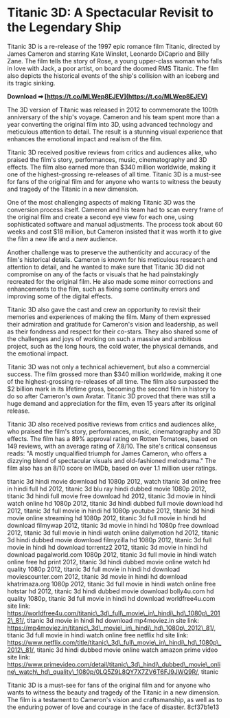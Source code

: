 
 
# Titanic 3D: A Spectacular Revisit to the Legendary Ship
 
Titanic 3D is a re-release of the 1997 epic romance film Titanic, directed by James Cameron and starring Kate Winslet, Leonardo DiCaprio and Billy Zane. The film tells the story of Rose, a young upper-class woman who falls in love with Jack, a poor artist, on board the doomed RMS Titanic. The film also depicts the historical events of the ship's collision with an iceberg and its tragic sinking.
 
**Download ➡ [https://t.co/MLWep8EJEV](https://t.co/MLWep8EJEV)**


 
The 3D version of Titanic was released in 2012 to commemorate the 100th anniversary of the ship's voyage. Cameron and his team spent more than a year converting the original film into 3D, using advanced technology and meticulous attention to detail. The result is a stunning visual experience that enhances the emotional impact and realism of the film.
 
Titanic 3D received positive reviews from critics and audiences alike, who praised the film's story, performances, music, cinematography and 3D effects. The film also earned more than $340 million worldwide, making it one of the highest-grossing re-releases of all time. Titanic 3D is a must-see for fans of the original film and for anyone who wants to witness the beauty and tragedy of the Titanic in a new dimension.

One of the most challenging aspects of making Titanic 3D was the conversion process itself. Cameron and his team had to scan every frame of the original film and create a second eye view for each one, using sophisticated software and manual adjustments. The process took about 60 weeks and cost $18 million, but Cameron insisted that it was worth it to give the film a new life and a new audience.
 
Another challenge was to preserve the authenticity and accuracy of the film's historical details. Cameron is known for his meticulous research and attention to detail, and he wanted to make sure that Titanic 3D did not compromise on any of the facts or visuals that he had painstakingly recreated for the original film. He also made some minor corrections and enhancements to the film, such as fixing some continuity errors and improving some of the digital effects.
 
Titanic 3D also gave the cast and crew an opportunity to revisit their memories and experiences of making the film. Many of them expressed their admiration and gratitude for Cameron's vision and leadership, as well as their fondness and respect for their co-stars. They also shared some of the challenges and joys of working on such a massive and ambitious project, such as the long hours, the cold water, the physical demands, and the emotional impact.

Titanic 3D was not only a technical achievement, but also a commercial success. The film grossed more than $340 million worldwide, making it one of the highest-grossing re-releases of all time. The film also surpassed the $2 billion mark in its lifetime gross, becoming the second film in history to do so after Cameron's own Avatar. Titanic 3D proved that there was still a huge demand and appreciation for the film, even 15 years after its original release.
 
Titanic 3D also received positive reviews from critics and audiences alike, who praised the film's story, performances, music, cinematography and 3D effects. The film has a 89% approval rating on Rotten Tomatoes, based on 149 reviews, with an average rating of 7.8/10. The site's critical consensus reads: \"A mostly unqualified triumph for James Cameron, who offers a dizzying blend of spectacular visuals and old-fashioned melodrama.\" The film also has an 8/10 score on IMDb, based on over 1.1 million user ratings.
 
titanic 3d hindi movie download hd 1080p 2012,  watch titanic 3d online free in hindi full hd 2012,  titanic 3d blu ray hindi dubbed movie 1080p 2012,  titanic 3d hindi full movie free download hd 2012,  titanic 3d movie in hindi watch online hd 1080p 2012,  titanic 3d hindi dubbed full movie download hd 2012,  titanic 3d full movie in hindi hd 1080p youtube 2012,  titanic 3d hindi movie online streaming hd 1080p 2012,  titanic 3d full movie in hindi hd download filmywap 2012,  titanic 3d movie in hindi hd 1080p free download 2012,  titanic 3d full movie in hindi watch online dailymotion hd 2012,  titanic 3d hindi dubbed movie download filmyzilla hd 1080p 2012,  titanic 3d full movie in hindi hd download torrentz2 2012,  titanic 3d movie in hindi hd download pagalworld.com 1080p 2012,  titanic 3d full movie in hindi watch online free hd print 2012,  titanic 3d hindi dubbed movie online watch hd quality 1080p 2012,  titanic 3d full movie in hindi hd download moviescounter.com 2012,  titanic 3d movie in hindi hd download khatrimaza.org 1080p 2012,  titanic 3d full movie in hindi watch online free hotstar hd 2012,  titanic 3d hindi dubbed movie download bolly4u.com hd quality 1080p,  titanic 3d full movie in hindi hd download worldfree4u.com site link: https://worldfree4u.com/titanic\_3d\_full\_movie\_in\_hindi\_hd\_1080p\_2012\_81/,  titanic 3d movie in hindi hd download mp4moviez.in site link: https://mp4moviez.in/titanic\_3d\_movie\_in\_hindi\_hd\_1080p\_2012\_81/,  titanic 3d full movie in hindi watch online free netflix hd site link: https://www.netflix.com/title/titanic\_3d\_full\_movie\_in\_hindi\_hd\_1080p\_2012\_81/,  titanic 3d hindi dubbed movie online watch amazon prime video site link: https://www.primevideo.com/detail/titanic\_3d\_hindi\_dubbed\_movie\_online\_watch\_hd\_quality\_1080p/0LQ5Z9L8QY7X7ZV6T6FJ9JWQ9R/,  titanic
 
Titanic 3D is a must-see for fans of the original film and for anyone who wants to witness the beauty and tragedy of the Titanic in a new dimension. The film is a testament to Cameron's vision and craftsmanship, as well as to the enduring power of love and courage in the face of disaster.
 8cf37b1e13
 
